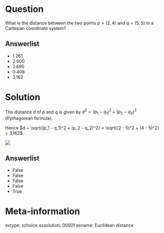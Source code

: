 

Question
========
What is the distance between the two points
$p = (2, 4)$ and $q = (5, 5)$
in a Cartesian coordinate system?

Answerlist
----------
* $1.261$
* $2.000$
* $2.695$
* $0.408$
* $3.162$

Solution
========
The distance $d$ of $p$ and $q$ is given by
$d^2 = (p_1 - q_1)^2 + (p_2 - q_2)^2$ (Pythagorean formula).

Hence $d = \sqrt{(p_1 - q_1)^2 + (p_2 - q_2)^2} =
  \sqrt{(2 - 5)^2 + (4 - 5)^2}
   = 3.162$.

![](distplot-1.svg)

Answerlist
----------
* False
* False
* False
* False
* True

Meta-information
================
extype: schoice
exsolution: 00001
exname: Euclidean distance

